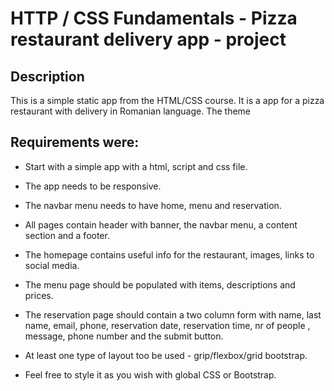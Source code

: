 # HTTP / CSS Fundamentals - Pizza restaurant delivery app - project


## Description

This is a simple static app from the HTML/CSS course. It is a app for a pizza restaurant with delivery in Romanian language.
The theme 


## Requirements were:

* Start with a simple app with a html, script and css file.

* The app needs to be responsive.

* The navbar menu needs to have home, menu and reservation.

* All pages contain header with banner, the navbar menu, a content section and a footer.

* The homepage contains useful info for the restaurant, images, links to social media.

* The menu page should be populated with items, descriptions and prices.

* The reservation page should contain a two column form  with name, last name, email, phone, reservation date, reservation time, nr of people , message, phone number and the submit button.

* At least one type of layout too be used - grip/flexbox/grid bootstrap.

* Feel free to style it as you wish with global CSS or Bootstrap.
